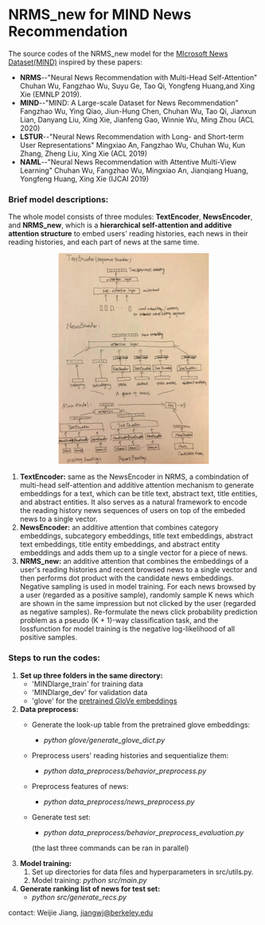 # NRMS_new for MIND News Recommendation 

The source codes of the NRMS_new model for the [MIcrosoft News Dataset(MIND)](https://msnews.github.io/) inspired by these papers:

* **NRMS**--"Neural News Recommendation with Multi-Head Self-Attention" Chuhan Wu, Fangzhao Wu, Suyu Ge, Tao Qi, Yongfeng Huang,and Xing Xie (EMNLP 2019). 
* **MIND**--"MIND: A Large-scale Dataset for News Recommendation" Fangzhao Wu, Ying Qiao, Jiun-Hung Chen, Chuhan Wu, Tao Qi, Jianxun Lian, Danyang Liu, Xing Xie, Jianfeng Gao, Winnie Wu, Ming Zhou (ACL 2020)
* **LSTUR**--"Neural News Recommendation with Long- and Short-term User Representations" Mingxiao An, Fangzhao Wu, Chuhan Wu, Kun Zhang, Zheng Liu, Xing Xie (ACL 2019)
* **NAML**--"Neural News Recommendation with Attentive Multi-View Learning" Chuhan Wu, Fangzhao Wu, Mingxiao An, Jianqiang Huang, Yongfeng Huang, Xing Xie (IJCAI 2019)

### Brief model descriptions:

The whole model consists of three modules: **TextEncoder**, **NewsEncoder**, and **NRMS_new**, which is a **hierarchical self-attention and additive attention structure** to embed users' reading histories, each news in their reading histories, and each part of news at the same time. 
<p align='center'><img src="model.png", width=60%>

1. **TextEncoder:** same as the NewsEncoder in NRMS, a combindation of multi-head self-attention and additive attention mechanism to generate embeddings for a text, which can be title text, abstract text, title entities, and abstract entities. It also serves as a natural framework to encode the reading history news sequences of users on top of the embeded news to a single vector.
2. **NewsEncoder:** an additive attention that combines category embeddings, subcategory embeddings, title text embeddings, abstract text embeddings, title entity embeddings, and abstract entity embeddings and adds them up to a single vector for a piece of news.
3. **NRMS_new:** an additive attention that combines the embeddings of a user's reading histories and recent browsed news to a single vector and then performs dot product with the candidate news embeddings. Negative sampling is used in  model training. For each news browsed by a user (regarded as a positive sample), randomly sample K news which are shown in the same impression but not clicked by the user (regarded as negative samples). Re-formulate the news click probability prediction problem as a pseudo (K + 1)-way classification task, and the lossfunction for model training is the negative log-likelihood of all positive samples.

### Steps to run the codes:

1. **Set up three folders in the same directory:**   
	* 'MINDlarge\_train' for training data
	* 'MINDlarge\_dev' for validation data
	* 'glove' for the [pretrained GloVe embeddings](http://nlp.stanford.edu/data/glove.840B.300d.zip)
2. **Data preprocess:**
	* Generate the look-up table from the pretrained glove embeddings:
		*  *python glove/generate\_glove\_dict.py*
	* Preprocess users' reading histories and sequentialize them:
		* _python data\_preprocess/behavior\_preprocess.py_
	* Preprocess features of news:
		* _python data\_preprocess/news\_preprocess.py_
	* Generate test set:
		* _python data\_preprocess/behavior\_preprocess\_evaluation.py_
	
      	(the last three commands can be ran in parallel)
3. **Model training:**
	1. 	Set up directories for data files and hyperparameters in src/utils.py.
	2. Model training: _python src/main.py_
3. **Generate ranking list of news for test set:**
	* 	*python src/generate_recs.py*


contact: Weijie Jiang, jiangwj@berkeley.edu	

